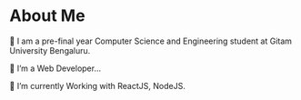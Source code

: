 # About Me
👋 I am a pre-final year Computer Science and Engineering student at Gitam University Bengaluru.

👀 I’m a Web Developer...

🌱 I’m currently Working with ReactJS, NodeJS.

